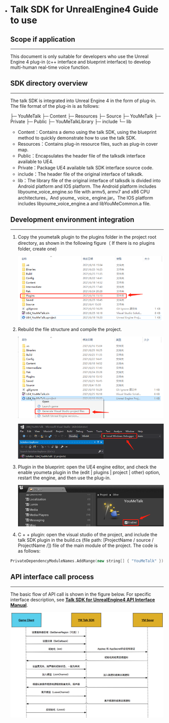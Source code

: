 - # Talk SDK for UnrealEngine4 Guide to use

  ## Scope if application

  ***

  This document is only suitable for developers who use the Unreal Engine 4 plug-in (c++ interface and blueprint interface) to develop multi-human real-time voice function.

  

  ## SDK directory overview

  ***

  The talk SDK is integrated into Unreal Engine 4 in the form of plug-in. The file format of the plug-in is as follows:

  ├─ YouMeTalk
      ├─ Content
      ├─ Resources
      ├─ Source
      	├─ YouMeTalk
     	     ├─ Private
      		├─ Public
      		├─ YouMeTalkLibrary
      			├─ include
      			└─ lib

  - Content：Contains a demo using the talk SDK, using the blueprint method to quickly demonstrate how to use the talk SDK.
  - Resources：Contains plug-in resource files, such as plug-in cover map.
  - Public：Encapsulates the header file of the talksdk interface available to UE4.
  - Private：Package UE4 available talk SDK interface source code.
  - include：The header file of the original interface of talksdk.
  - lib：The library file of the original interface of talksdk is divided into Android platform and IOS platform. The Android platform includes libyoume_voice_engine.so file with armv5, armv7 and x86 CPU architectures，And youme_ voice_ engine.jar。The IOS platform includes libyoume_voice_engine.a and libYouMeCommon.a file.

  

  ## Development environment integration

  ***

  1. Copy the youmetalk plugin to the plugins folder in the project root directory, as shown in the following figure（ If there is no plugins folder, create one)

     ![image-20210706105939642](/Images/image_1.png)

  2. Rebuild the file structure and compile the project.

     ![image-20210706110619003](/Images/image_2.png)

     ![image-20210706110737713](/Images/image_3.png)

  3. Plugin in the blueprint: open the UE4 engine editor, and check the enable youmeta plugin in the (edit | plugins | project | other) option, restart the engine, and then use the plug-in.

     ![image-20210706111009744](/Images/image_4.png)

  4. C + + plugin: open the visual studio of the project, and include the talk SDK plugin in the build.cs (file path: [ProjectName / source / ProjectName /]) file of the main module of the project. The code is as follows:

  ```C++
  PrivateDependencyModuleNames.AddRange(new string[] { "YouMeTalk" });
  ```

  

  ## API interface call process

  ***

  The basic flow of API call is shown in the figure below. For specific interface description, see <u>**Talk SDK for UnrealEngine4 API Interface Manual**</u>.

  ![img](/Images/image_5.png)

  